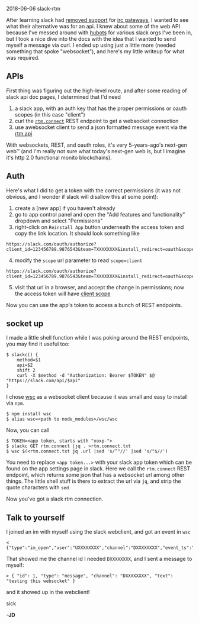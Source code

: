 <pmeta id="created">2018-06-06</pmeta>
<pmeta id="title">slack-rtm</pmeta>

After learning slack had [removed support] for [irc gateways],
I wanted to see what their alternative was for an api.
I knew about some of the web API because I've messed around with [hubots] for various slack orgs I've been in, but I took a nice dive into the docs with the idea that I wanted to send myself a message via curl.
I ended up using just a little more (needed something that spoke "websocket"), and here's my little writeup for what was required.

APIs
----
First thing was figuring out the high-level route, and after some reading of slack api doc pages, I determined that I'd need

1. a slack app, with an auth key that has the proper permissions or oauth scopes (in this case "client")
2. curl the [`rtm.connect`] REST endpoint to get a websocket connection
3. use  awebsocket client to send a json formatted message event via the [rtm api]

With websockets, REST, and oauth roles, it's very 5-years-ago's next-gen web™ (and I'm really not sure what today's next-gen web is, but I imagine it's http 2.0 functional monito blockchains).

Auth
----
Here's what I did to get a token with the correct permissions (it was not obvious, and I wonder if slack will disallow this at some point):

1. create a [new app] if you haven't already
2. go to app control panel and open the "Add features and functionality" dropdown and select "Permissions"
3. right-click on `Reinstall App` button underneath the access token and copy the link location. It should look something like
```
https://slack.com/oauth/authorize?client_id=123456789.9876543&team=TXXXXXXXX&install_redirect=oauth&scope=chat:write:user
```
4. modify the `scope` url parameter to read `scope=client`
```
https://slack.com/oauth/authorize?client_id=123456789.9876543&team=TXXXXXXXX&install_redirect=oauth&scope=client
```
5. visit that url in a browser, and accept the change in permissions; now the access token will have [client scope]

Now you can use the app's token to access a bunch of REST endpoints.

socket up
---------
I made a little shell function while I was poking around the REST endpoints, you may find it useful too:

```
$ slackc() {
	method=$1
	api=$2
	shift 2
	curl -X $method -d "Authorization: Bearer $TOKEN" $@ "https://slack.com/api/$api"
}
```

I chose [wsc] as a websocket client because it was small and easy to install via `npm`.

```
$ npm install wsc
$ alias wsc=<path to node_modules>/wsc/wsc
```

Now, you can call

```
$ TOKEN=<app token, starts with "xoxp-">
$ slackc GET rtm.connect |jq . >rtm.connect.txt
$ wsc $(<rtm.connect.txt jq .url |sed 's/^"//' |sed 's/"$//')
```

You need to replace `<app token...>` with your slack app token which can be found on the app settings page in slack.
Here we call the `rtm.connect` REST endpoint, which returns some json that has a websocket url among other things.
The little shell stuff is there to extract the url via `jq`, and strip the quote characters with `sed`

Now you've got a slack rtm connection.

Talk to yourself
----------------
I joined an im with myself using the slack webclient, and got an event in `wsc`

```
< {"type":"im_open","user":"UXXXXXXXX","channel":"DXXXXXXXX","event_ts":"1527543437.000020"}
```

That showed me the channel id I needed `DXXXXXXXX`, and I sent a message to myself:

```
> { "id": 1, "type": "message", "channel": "DXXXXXXXX", "text": "testing this websocket" }
```

and it showed up in the webclient!

sick

**-JD**

[removed support]: https://it.slashdot.org/story/18/03/08/2049255/slack-is-shutting-down-its-irc-gateway
[irc gateways]: https://slack.com/account/gateways
[hubots]: https://hubot.github.com/
[`rtm.connect`]: https://api.slack.com/methods/rtm.connect
[rtm api]: https://api.slack.com/rtm
[client scope]: https://api.slack.com/scopes/client
[wsc]: https://github.com/danielstjules/wsc

